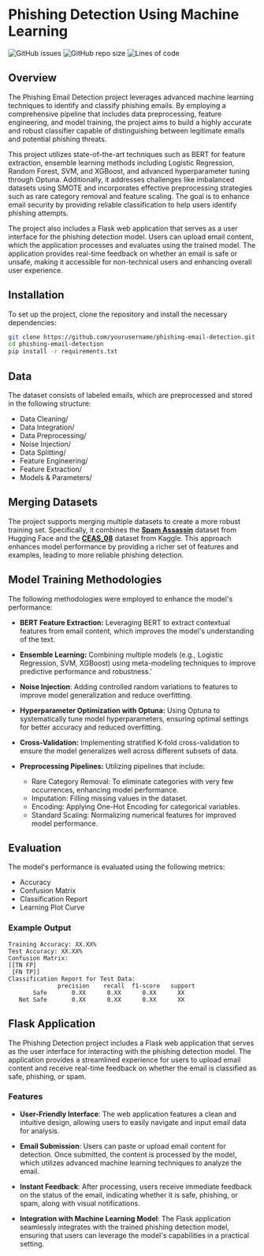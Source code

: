 # Phishing Detection Using Machine Learning

![GitHub issues](https://img.shields.io/github/issues/Koon-Kiat/Phishing-Email-Detection)
![GitHub repo size](https://img.shields.io/github/repo-size/Koon-Kiat/Phishing-Email-Detection)
![Lines of code](https://img.shields.io/tokei/lines/github/Koon-Kiat/Phishing-Email-Detection)

## Overview
The Phishing Email Detection project leverages advanced machine learning techniques to identify and classify phishing emails. By employing a comprehensive pipeline that includes data preprocessing, feature engineering, and model training, the project aims to build a highly accurate and robust classifier capable of distinguishing between legitimate emails and potential phishing threats.

This project utilizes state-of-the-art techniques such as BERT for feature extraction, ensemble learning methods including Logistic Regression, Random Forest, SVM, and XGBoost, and advanced hyperparameter tuning through Optuna. Additionally, it addresses challenges like imbalanced datasets using SMOTE and incorporates effective preprocessing strategies such as rare category removal and feature scaling. The goal is to enhance email security by providing reliable classification to help users identify phishing attempts.

The project also includes a Flask web application that serves as a user interface for the phishing detection model. Users can upload email content, which the application processes and evaluates using the trained model. The application provides real-time feedback on whether an email is safe or unsafe, making it accessible for non-technical users and enhancing overall user experience.


## Installation

To set up the project, clone the repository and install the necessary dependencies:

```bash
git clone https://github.com/yourusername/phishing-email-detection.git
cd phishing-email-detection
pip install -r requirements.txt
```

## Data
The dataset consists of labeled emails, which are preprocessed and stored in the following structure:
- Data Cleaning/
- Data Integration/
- Data Preprocessing/
- Noise Injection/
- Data Splitting/
- Feature Engineering/
- Feature Extraction/
- Models & Parameters/

## Merging Datasets
The project supports merging multiple datasets to create a more robust training set. Specifically, it combines the **[Spam Assassin](https://huggingface.co/datasets/talby/spamassassin)** dataset from Hugging Face and the **[CEAS_08](https://www.kaggle.com/datasets/naserabdullahalam/phishing-email-dataset?select=CEAS_08.csv)** dataset from Kaggle. This approach enhances model performance by providing a richer set of features and examples, leading to more reliable phishing detection.


## Model Training Methodologies
The following methodologies were employed to enhance the model's performance:

- **BERT Feature Extraction:** Leveraging BERT to extract contextual features from email content, which improves the model's understanding of the text.

- **Ensemble Learning:** Combining multiple models (e.g., Logistic Regression, SVM, XGBoost) using meta-modeling techniques to improve predictive performance and robustness.'

- **Noise Injection**: Adding controlled random variations to features to improve model generalization and reduce overfitting.

- **Hyperparameter Optimization with Optuna:** Using Optuna to systematically tune model hyperparameters, ensuring optimal settings for better accuracy and reduced overfitting.

- **Cross-Validation:** Implementing stratified K-fold cross-validation to ensure the model generalizes well across different subsets of data.

- **Preprocessing Pipelines:** Utilizing pipelines that include:

    - Rare Category Removal: To eliminate categories with very few occurrences, enhancing model performance.
    - Imputation: Filling missing values in the dataset.
    - Encoding: Applying One-Hot Encoding for categorical variables.
    - Standard Scaling: Normalizing numerical features for improved model performance.

## Evaluation
The model's performance is evaluated using the following metrics:

- Accuracy
- Confusion Matrix
- Classification Report
- Learning Plot Curve


### Example Output
```
Training Accuracy: XX.XX%
Test Accuracy: XX.XX%
Confusion Matrix:
[[TN FP]
 [FN TP]]
Classification Report for Test Data:
              precision    recall  f1-score   support
       Safe       0.XX      0.XX      0.XX      XX
   Not Safe       0.XX      0.XX      0.XX      XX
```

## Flask Application
The Phishing Detection project includes a Flask web application that serves as the user interface for interacting with the phishing detection model. The application provides a streamlined experience for users to upload email content and receive real-time feedback on whether the email is classified as safe, phishing, or spam.

### Features
- **User-Friendly Interface**: The web application features a clean and intuitive design, allowing users to easily navigate and input email data for analysis.

- **Email Submission**: Users can paste or upload email content for detection. Once submitted, the content is processed by the model, which utilizes advanced machine learning techniques to analyze the email.

- **Instant Feedback**: After processing, users receive immediate feedback on the status of the email, indicating whether it is safe, phishing, or spam, along with visual notifications.

- **Integration with Machine Learning Model**: The Flask application seamlessly integrates with the trained phishing detection model, ensuring that users can leverage the model's capabilities in a practical setting.